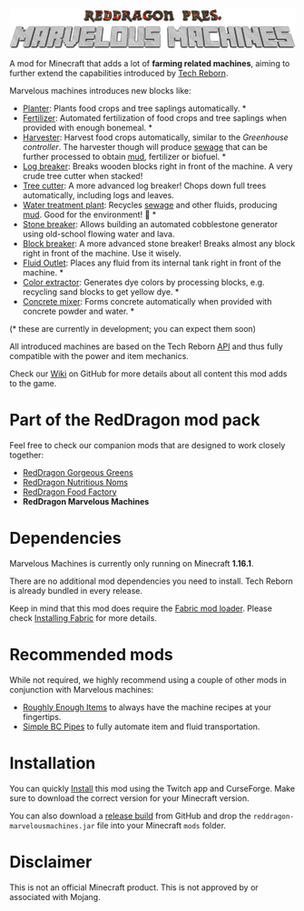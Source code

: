 <p align="center">
  <img src="https://raw.githubusercontent.com/TeamRedDragon/RedDragon-Marvelous-Machines/master/misc/reddragon-marvelous-machines-banner.png">
</p>

A mod for Minecraft that adds a lot of **farming related machines**, aiming to further extend the capabilities introduced by [Tech Reborn](https://github.com/TechReborn/TechReborn).

Marvelous machines introduces new blocks like:

* [Planter](../../wiki/Planter): Plants food crops and tree saplings automatically. *
* [Fertilizer](../../wiki/Fertilizer): Automated fertilization of food crops and tree saplings when provided with enough bonemeal. *
* [Harvester](../../wiki/Harvester): Harvest food crops automatically, similar to the *Greenhouse controller*. The harvester though will produce [sewage](../../wiki/Sewage) that can be further processed to obtain [mud](../../wiki/Mud-block), fertilizer or biofuel. *
* [Log breaker](../../wiki/Log-breaker): Breaks wooden blocks right in front of the machine. A very crude tree cutter when stacked!
* [Tree cutter](../../wiki/Tree-cutter): A more advanced log breaker! Chops down full trees automatically, including logs and leaves.
* [Water treatment plant](../../wiki/Water-treatment-plant): Recycles [sewage](../../wiki/Sewage) and other fluids, producing [mud](../../wiki/Mud-block). Good for the environment! 🌴 *
* [Stone breaker](../../wiki/Stone-breaker): Allows building an automated cobblestone generator using old-school flowing water and lava.
* [Block breaker](../../wiki/Block-breaker): A more advanced stone breaker! Breaks almost any block right in front of the machine. Use it wisely.
* [Fluid Outlet](../../wiki/Fluid-outlet): Places any fluid from its internal tank right in front of the machine. *
* [Color extractor](../../wiki/Color-extractor): Generates dye colors by processing blocks, e.g. recycling sand blocks to get yellow dye. *
* [Concrete mixer](../../wiki/Concrete-mixer): Forms concrete automatically when provided with concrete powder and water. *

(* these are currently in development; you can expect them soon)

All introduced machines are based on the Tech Reborn [API](https://github.com/TechReborn/RebornCore) and thus fully compatible with the power and item mechanics.

Check our [Wiki](../../wiki/) on GitHub for more details about all content this mod adds to the game.

# Part of the RedDragon mod pack
Feel free to check our companion mods that are designed to work closely together:

* [RedDragon Gorgeous Greens](https://github.com/TeamRedDragon/RedDragon-Gorgeous-Greens)
* [RedDragon Nutritious Noms](https://github.com/TeamRedDragon/RedDragon-Nutritious-Noms)
* [RedDragon Food Factory](https://github.com/TeamRedDragon/RedDragon-Food-Factory)
* **RedDragon Marvelous Machines**

# Dependencies
Marvelous Machines is currently only running on Minecraft **1.16.1**.

There are no additional mod dependencies you need to install. Tech Reborn is already bundled in every release.

Keep in mind that this mod does require the [Fabric mod loader](https://fabricmc.net/use/). Please check [Installing Fabric](https://fabricmc.net/wiki/install) for more details.

# Recommended mods

While not required, we highly recommend using a couple of other mods in conjunction with Marvelous machines:

* [Roughly Enough Items](https://www.curseforge.com/minecraft/mc-mods/roughly-enough-items) to always have the machine recipes at your fingertips.
* [Simple BC Pipes](https://www.curseforge.com/minecraft/mc-mods/simplepipes) to fully automate item and fluid transportation.

# Installation

You can quickly [Install](https://www.curseforge.com/minecraft/mc-mods/marvelous-machines/files) this mod using the Twitch app and CurseForge. Make sure to download the correct version for your Minecraft version.

You can also download a [release build](https://github.com/TeamRedDragon/RedDragon-Marvelous-Machines/releases) from GitHub and drop the `reddragon-marvelousmachines.jar` file into your Minecraft `mods` folder.

# Disclaimer

This is not an official Minecraft product. This is not approved by or associated with Mojang.
